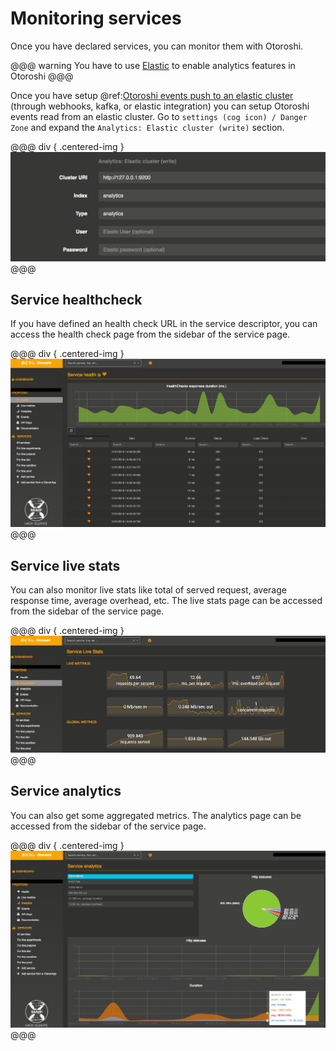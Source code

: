 # Monitoring services

Once you have declared services, you can monitor them with Otoroshi.

@@@ warning
You have to use [Elastic](https://www.elastic.co) to enable analytics features in Otoroshi
@@@

<!-- TODO: data exporter kill elastic write config-->
Once you have setup @ref:[Otoroshi events push to an elastic cluster](../integrations/analytics.md) (through webhooks, kafka, or elastic integration) you can setup Otoroshi events read from an elastic cluster. Go to `settings (cog icon) / Danger Zone` and expand the `Analytics: Elastic cluster (write)` section.

@@@ div { .centered-img }
<img src="../img/push-to-elastic.png" />
@@@

## Service healthcheck

If you have defined an health check URL in the service descriptor, you can access the health check page from the sidebar of the service page.

@@@ div { .centered-img }
<img src="../img/service-healthcheck.png" />
@@@

## Service live stats

You can also monitor live stats like total of served request, average response time, average overhead, etc. The live stats page can be accessed from the sidebar of the service page.

@@@ div { .centered-img }
<img src="../img/service-live-stats.png" />
@@@

## Service analytics

You can also get some aggregated metrics. The analytics page can be accessed from the sidebar of the service page.

@@@ div { .centered-img }
<img src="../img/service-analytics.png" />
@@@
